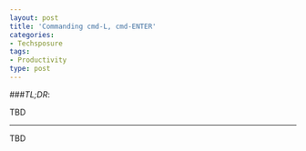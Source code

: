 ```yaml
---
layout: post
title: 'Commanding cmd-L, cmd-ENTER'
categories:
- Techsposure
tags:
- Productivity
type: post
---
```


###*TL;DR*:

TBD

---

TBD
